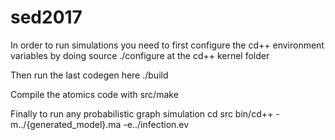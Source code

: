 # sed2017
In order to run simulations you need to first configure the cd++ environment variables by doing 
source ./configure at the cd++ kernel folder

Then run the last codegen here
./build

Compile the atomics code with
src/make 

Finally to run any probabilistic graph simulation 
cd src
bin/cd++ -m../{generated_model}.ma -e../infection.ev
